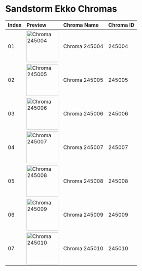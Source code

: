 # Sandstorm Ekko Chromas

| Index | Preview | Chroma Name | Chroma ID |
|:---|:---|:---|:---|
| 01 | <img src='https://raw.communitydragon.org/latest/plugins/rcp-be-lol-game-data/global/default/v1/champion-chroma-images/245/245004.png' alt='Chroma 245004' width='100'> | Chroma 245004 | 245004 |
| 02 | <img src='https://raw.communitydragon.org/latest/plugins/rcp-be-lol-game-data/global/default/v1/champion-chroma-images/245/245005.png' alt='Chroma 245005' width='100'> | Chroma 245005 | 245005 |
| 03 | <img src='https://raw.communitydragon.org/latest/plugins/rcp-be-lol-game-data/global/default/v1/champion-chroma-images/245/245006.png' alt='Chroma 245006' width='100'> | Chroma 245006 | 245006 |
| 04 | <img src='https://raw.communitydragon.org/latest/plugins/rcp-be-lol-game-data/global/default/v1/champion-chroma-images/245/245007.png' alt='Chroma 245007' width='100'> | Chroma 245007 | 245007 |
| 05 | <img src='https://raw.communitydragon.org/latest/plugins/rcp-be-lol-game-data/global/default/v1/champion-chroma-images/245/245008.png' alt='Chroma 245008' width='100'> | Chroma 245008 | 245008 |
| 06 | <img src='https://raw.communitydragon.org/latest/plugins/rcp-be-lol-game-data/global/default/v1/champion-chroma-images/245/245009.png' alt='Chroma 245009' width='100'> | Chroma 245009 | 245009 |
| 07 | <img src='https://raw.communitydragon.org/latest/plugins/rcp-be-lol-game-data/global/default/v1/champion-chroma-images/245/245010.png' alt='Chroma 245010' width='100'> | Chroma 245010 | 245010 |
